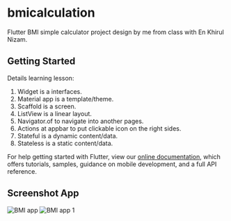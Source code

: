 # bmicalculation

Flutter BMI simple calculator project design by me from class with En Khirul Nizam.  

## Getting Started

Details learning lesson:

1) Widget is a interfaces.
2) Material app is a template/theme.
3) Scaffold is a screen.
4) ListView is a linear layout.
5) Navigator.of to navigate into another pages.
6) Actions at appbar to put clickable icon on the right sides.
7) Stateful is a dynamic content/data.
8) Stateless is a static content/data.

For help getting started with Flutter, view our
[online documentation](https://flutter.dev/docs), which offers tutorials,
samples, guidance on mobile development, and a full API reference.

## Screenshot App

![BMI app](../assets/screenshot-bmi-app.png)
![BMI app 1](../assets/screenshot-bmi-app1.png)